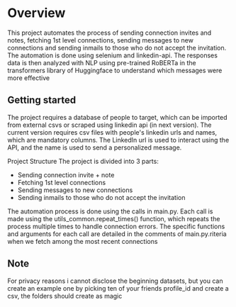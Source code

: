 # Overview
This project automates the process of sending connection invites and notes, fetching 1st level connections, sending messages to new connections and sending inmails to those who do not accept the invitation. The automation is done using selenium and linkedin-api. The responses data is then analyzed with NLP using pre-trained RoBERTa in the transformers library of Huggingface to understand which messages were more effective


## Getting started
The project requires a database of people to target, which can be imported from external csvs or scraped using linkedin api (in next version). The current version requires csv files with people's linkedin urls and names, which are mandatory columns. The LinkedIn url is used to interact using the API, and the name is used to send a personalized message.

Project Structure
The project is divided into 3 parts:

- Sending connection invite + note
- Fetching 1st level connections
- Sending messages to new connections
- Sending inmails to those who do not accept the invitation

The automation process is done using the calls in main.py. Each call is made using the utils_common.repeat_times() function, which repeats the process multiple times to handle connection errors. The specific functions and arguments for each call are detailed in the comments of main.py.riteria when we fetch among the most recent connections


## Note
For privacy reasons i cannot disclose the beginning datasets, but you can create an example one by picking ten of your friends profile_id and create a csv, the folders should create as magic
